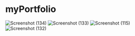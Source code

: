 # myPortfolio
![Screenshot (134)](https://user-images.githubusercontent.com/77634602/204034934-407a2e93-8157-438f-983e-0af8a69e2464.png)
![Screenshot (133)](https://user-images.githubusercontent.com/77634602/204034965-e88ee753-e131-4a8f-aabd-86447f6176d0.png)
![Screenshot (115)](https://user-images.githubusercontent.com/77634602/204034982-7e73fe24-6b09-4dae-bcff-98fe74c22cfd.png)
![Screenshot (132)](https://user-images.githubusercontent.com/77634602/204034994-76fcb1c4-2dbd-4bda-918e-79c8af71441f.png)
